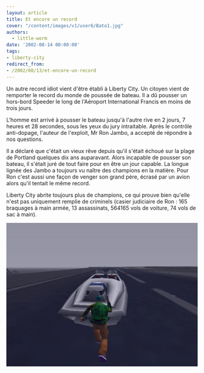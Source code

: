 ```yaml
---
layout: article
title: Et encore un record
cover: "/content/images/v1/user6/Bato1.jpg"
authors:
  - little-worm
date: '2002-08-14 00:00:00'
tags:
- liberty-city
redirect_from:
- /2002/08/13/et-encore-un-record
---
```


Un autre record idiot vient d'être établi à Liberty City. Un citoyen vient de remporter le record du monde de poussée de bateau. Il a dû pousser un hors-bord Speeder le long de l'Aéroport International Francis en moins de trois jours.

L'homme est arrivé à pousser le bateau jusqu'à l'autre rive en 2 jours, 7 heures et 28 secondes, sous les yeux du jury intraitable. Après le contrôle anti-dopage, l'auteur de l'exploit, Mr Ron Jambo, a accepté de répondre à nos questions.

Il a déclaré que c'était un vieux rêve depuis qu'il s'était échoué sur la plage de Portland quelques dix ans auparavant. Alors incapable de pousser son bateau, il s'était juré de tout faire pour en être un jour capable. La longue lignée des Jambo a toujours vu naître des champions en la matière. Pour Ron c'est aussi une façon de venger son grand père, écrasé par un avion alors qu'il tentait le même record.

Liberty City abrite toujours plus de champions, ce qui prouve bien qu'elle n'est pas uniquement remplie de criminels (casier judiciaire de Ron : 165 braquages à main armée, 13 assassinats, 564165 vols de voiture, 74 vols de sac à main).

![](/content/images/v1/user6/Bato2.jpg)
